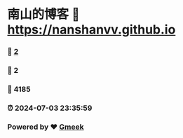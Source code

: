 # 南山的博客 :link: https://nanshanvv.github.io 
### :page_facing_up: [2](https://nanshanvv.github.io/tag.html) 
### :speech_balloon: 2 
### :hibiscus: 4185 
### :alarm_clock: 2024-07-03 23:35:59 
### Powered by :heart: [Gmeek](https://github.com/Meekdai/Gmeek)
